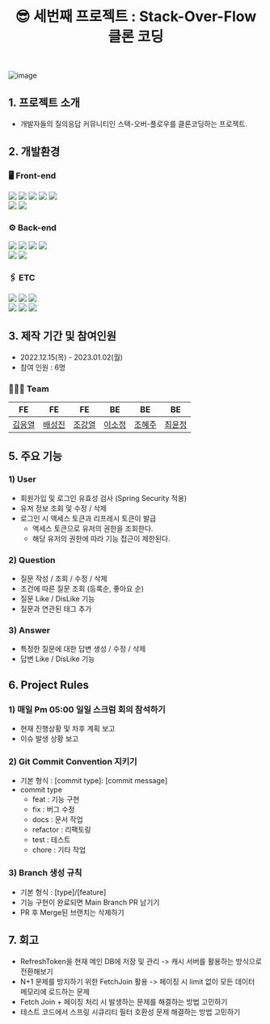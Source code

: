 # <center> 😎 세번째 프로젝트 : Stack-Over-Flow 클론 코딩 </center>
<br>

![image](https://user-images.githubusercontent.com/110760593/210284271-2bfc0374-ffdb-41b7-8eaa-c19fb55009b8.png)

## 1. 프로젝트 소개
- 개발자들의 질의응답 커뮤니티인 스택-오버-플로우를 클론코딩하는 프로젝트.

## 2. 개발환경

### 🖥️ Front-end
<img src="https://img.shields.io/badge/Javascript-F7DF1E?style=for-the-badge&logo=JavaScript&logoColor=black">
<img src="https://img.shields.io/badge/react-61DAFB?style=for-the-badge&logo=react&logoColor=black">
<img src="https://img.shields.io/badge/React Router-CA4245?style=for-the-badge&logo=React Router&logoColor=white">
<img src="https://img.shields.io/badge/Redex-764ABC?style=for-the-badge&logo=Redux&logoColor=white">
<img src="https://img.shields.io/badge/Axios-181717?style=for-the-badge&logo=Axios&logoColor=white"><br>
<img src="https://img.shields.io/badge/html5-E34F26?style=for-the-badge&logo=html5&logoColor=white">
<img src="https://img.shields.io/badge/css-1572B6?style=for-the-badge&logo=css3&logoColor=white">

### ⚙️ Back-end
<img src="https://img.shields.io/badge/java-007396?style=for-the-badge&logo=java&logoColor=white">
<img src="https://img.shields.io/badge/spring boot-6DB33F?style=for-the-badge&logo=spring boot&logoColor=white">
<img src="https://img.shields.io/badge/spring security-6DB33F?style=for-the-badge&logo=spring security&logoColor=white">
<img src="https://img.shields.io/badge/SPRING DATA JPA-6DB33F?style=for-the-badge&logo=spring&logoColor=white"><br/>
<img src="https://img.shields.io/badge/mysql-4479A1?style=for-the-badge&logo=mysql&logoColor=white">
<img src="https://img.shields.io/badge/H2-0000bb?style=for-the-badge&logoColor=black">

### 🖇️ ETC
<img src="https://img.shields.io/badge/git-F05032?style=for-the-badge&logo=git&logoColor=white">
<img src="https://img.shields.io/badge/github-181717?style=for-the-badge&logo=github&logoColor=white">
<img src="https://img.shields.io/badge/github Actions-F05032?style=for-the-badge&logo=github&logoColor=white"><br/>
<img src="https://img.shields.io/badge/amazon ec2-FF9900?style=for-the-badge&logo=amazon ec2&logoColor=white">
<img src="https://img.shields.io/badge/amazon s3-569A31?style=for-the-badge&logo=amazon s3&logoColor=white">
<img src="https://img.shields.io/badge/amazon rds-527FFF?style=for-the-badge&logo=amazon rds&logoColor=white">

## 3. 제작 기간 및 참여인원
- 2022.12.15(목) - 2023.01.02(월)
- 참여 인원 : 6명

### 👩‍👧‍👦 Team
|FE|FE|FE|BE|BE|BE|
|:---:|:---:|:---:|:---:|:---:|:---:|
|[김응열](https://github.com/Valentin1495)|[배성진](https://github.com/Menat91)|[조강열](https://github.com/CHOGANGYEOL)|[이소정](https://github.com/sojeongLee0125 )|[조혜주](https://github.com/hyejuc)|[최윤정](https://github.com/yulmuu)|
 
## 5. 주요 기능

### 1) User
- 회원가입 및 로그인 유효성 검사 (Spring Security 적용) 
- 유저 정보 조회 및 수정 / 삭제
- 로그인 시 액세스 토큰과 리프레시 토큰이 발급
  - 액세스 토큰으로 유저의 권한을 조회한다.
  - 해당 유저의 권한에 따라 기능 접근이 제한된다.
 
### 2) Question
- 질문 작성 / 조회 / 수정 / 삭제
- 조건에 따른 질문 조회 (등록순, 좋아요 순)
- 질문 Like / DisLike 기능
- 질문과 연관된 태그 추가

### 3) Answer
- 특정한 질문에 대한 답변 생성 / 수정 / 삭제
- 답변 Like / DisLike 기능

## 6. Project Rules

### 1) 매일 Pm 05:00 일일 스크럼 회의 참석하기
- 현재 진행상황 및 차후 계획 보고
- 이슈 발생 상황 보고 

### 2) Git Commit Convention 지키기
- 기본 형식 : [commit type]: [commit message]
- commit type
  - feat : 기능 구현
  - fix : 버그 수정
  - docs : 문서 작업
  - refactor : 리팩토링
  - test : 테스트
  - chore : 기타 작업

### 3) Branch 생성 규칙
- 기본 형식 : [type]/[feature]
- 기능 구현이 완료되면 Main Branch PR 남기기
- PR 후 Merge된 브랜치는 삭제하기

## 7. 회고
- RefreshToken을 현재 메인 DB에 저장 및 관리 -> 캐시 서버를 활용하는 방식으로 전환해보기
- N+1 문제를 방지하기 위한 FetchJoin 활용 -> 페이징 시 limit 없이 모든 데이터 메모리에 로드하는 문제
- Fetch Join + 페이징 처리 시 발생하는 문제를 해결하는 방법 고민하기
- 테스트 코드에서 스프링 시큐리티 필터 호환성 문제 해결하는 방법 고민하기